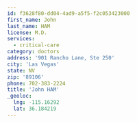 ```yaml
---
id: f3628f80-dd04-4ad9-a5f5-f2c053423000
first_name: John
last_name: HAM
license: M.D.
services:
  - critical-care
category: doctors
address: '901 Rancho Lane, Ste 250'
city: 'Las Vegas'
state: NV
zip: '89106'
phone: 702-383-2224
title: 'John HAM'
_geoloc:
  lng: -115.16292
  lat: 36.184219
---
```

